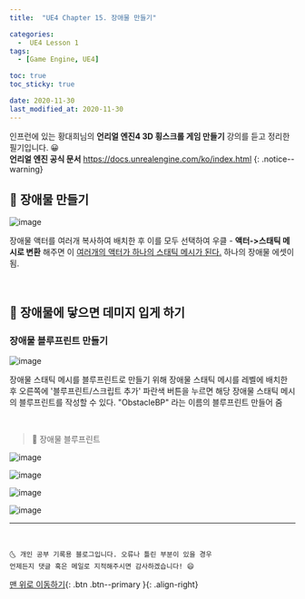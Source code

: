 ```yaml
---
title:  "UE4 Chapter 15. 장애물 만들기" 

categories:
  -  UE4 Lesson 1 
tags:
  - [Game Engine, UE4]

toc: true
toc_sticky: true

date: 2020-11-30
last_modified_at: 2020-11-30
---
```


인프런에 있는 황대희님의 **언리얼 엔진4 3D 횡스크롤 게임 만들기** 강의를 듣고 정리한 필기입니다. 😀  
**언리얼 엔진 공식 문서** <https://docs.unrealengine.com/ko/index.html>
{: .notice--warning}


## 🚖 장애물 만들기

![image](https://user-images.githubusercontent.com/42318591/100608293-83b45a80-334f-11eb-85b9-6e56dd21b00f.png)

장애물 액터를 여러개 복사하여 배치한 후 이를 모두 선택하여 우클 - **액터->스태틱 메시로 변환** 해주면 이 <u>여러개의 액터가 하나의 스태틱 메시가 된다.</u> 하나의 장애물 에셋이 됨.

<br>

## 🚖 장애물에 닿으면 데미지 입게 하기

### 장애물 블루프린트 만들기

![image](https://user-images.githubusercontent.com/42318591/100609648-ae071780-3351-11eb-8dcc-0b35614b082e.png)

장애물 스태틱 메시를 블루프린트로 만들기 위해 장애물 스태틱 메시를 레벨에 배치한 후 오른쪽에 '블루프린트/스크립트 추가' 파란색 버튼을 누르면 해당 장애물 스태틱 메시의 블루프린트를 작성할 수 있다. "ObstacleBP" 라는 이름의 블루프린트 만들어 줌

<br>

> 🚩 장애물 블루프린트

![image](https://user-images.githubusercontent.com/42318591/100612555-86ff1480-3356-11eb-9793-404b7bf05613.png)

![image](https://user-images.githubusercontent.com/42318591/100612593-95e5c700-3356-11eb-84db-848a5e5b3270.png)

![image](https://user-images.githubusercontent.com/42318591/100612633-a1d18900-3356-11eb-9e30-939e67655cc6.png)

![image](https://user-images.githubusercontent.com/42318591/100612662-ad24b480-3356-11eb-913d-e3f7f07679b8.png)


***
<br>

    🌜 개인 공부 기록용 블로그입니다. 오류나 틀린 부분이 있을 경우 
    언제든지 댓글 혹은 메일로 지적해주시면 감사하겠습니다! 😄

[맨 위로 이동하기](#){: .btn .btn--primary }{: .align-right}